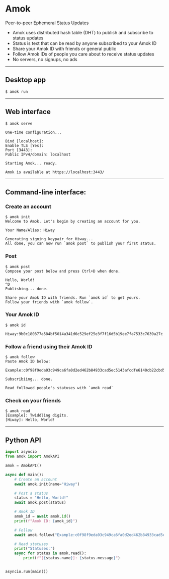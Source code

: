 # Amok

Peer-to-peer Ephemeral Status Updates

- Amok uses distributed hash table (DHT) to publish and subscribe to status updates
- Status is text that can be read by anyone subscribed to your Amok ID
- Share your Amok ID with friends or general public
- Follow Amok IDs of people you care about to receive status updates
- No servers, no signups, no ads

---

## Desktop app

```console
$ amok run
```

---

## Web interface

```console
$ amok serve

One-time configuration...

Bind [localhost]: 
Enable TLS [Yes]:
Port [3443]:
Public IPv4/domain: localhost

Starting Amok... ready.

Amok is available at https://localhost:3443/
```

---

## Command-line interface:

### Create an account

```console
$ amok init
Welcome to Amok. Let's begin by creating an account for you.

Your Name/Alias: Hiway

Generating signing keypair for Hiway...
All done, you can now run `amok post` to publish your first status.
```

### Post

```console
$ amok post
Compose your post below and press Ctrl+D when done.

Hello, World!
^D
Publishing... done.

Share your Amok ID with friends. Run `amok id` to get yours.
Follow your friends with `amok follow`.
```

### Your Amok ID

```console
$ amok id

Hiway:9b0c180377a584bf5014a341d6c529ef25e3f7f16d5b19ee7fa7533c7639a27c

```

### Follow a friend using their Amok ID

```console
$ amok follow
Paste Amok ID below: 

Example:c0f98f9eda03c949ca6fa0d2ed462b84933cad5ec5143afcdfe6140cb22cbd5e

Subscribiing... done.

Read followed people's statuses with `amok read`
```

### Check on your friends

```console
$ amok read
[Example]: Twiddling digits.
[Hiway]: Hello, World!
```

---

## Python API

```python
import asyncio
from amok import AmokAPI

amok = AmokAPI()

async def main():
    # Create an account
    await amok.init(name="Hiway")

    # Post a status
    status = "Hello, World!"
    await amok.post(status)

    # Amok ID
    amok_id = await amok.id()
    print(f"Amok ID: {amok_id}")

    # Follow
    await amok.follow("Example:c0f98f9eda03c949ca6fa0d2ed462b84933cad5ec5143afcdfe6140cb22cbd5e")

    # Read statuses
    print("Statuses:")
    async for status in amok.read():
        print(f"[{status.name}]: {status.message}")


asyncio.run(main())
```